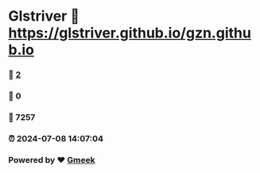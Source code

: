 # Glstriver :link: https://glstriver.github.io/gzn.github.io 
### :page_facing_up: [2](https://glstriver.github.io/gzn.github.io/tag.html) 
### :speech_balloon: 0 
### :hibiscus: 7257 
### :alarm_clock: 2024-07-08 14:07:04 
### Powered by :heart: [Gmeek](https://github.com/Meekdai/Gmeek)
